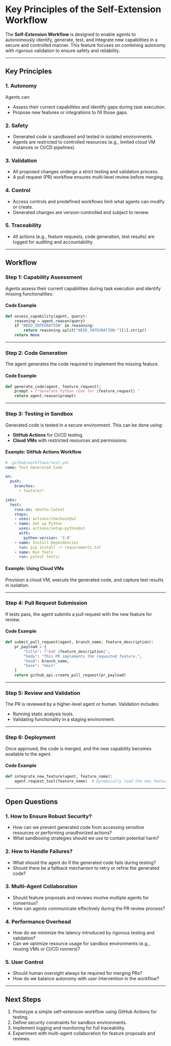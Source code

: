 # Key Principles of the Self-Extension Workflow

The **Self-Extension Workflow** is designed to enable agents to autonomously identify, generate, test, and integrate new capabilities in a secure and controlled manner. This feature focuses on combining autonomy with rigorous validation to ensure safety and reliability.

---

## **Key Principles**

### 1. **Autonomy**
Agents can:
- Assess their current capabilities and identify gaps during task execution.
- Propose new features or integrations to fill those gaps.

### 2. **Safety**
- Generated code is sandboxed and tested in isolated environments.
- Agents are restricted to controlled resources (e.g., limited cloud VM instances or CI/CD pipelines).

### 3. **Validation**
- All proposed changes undergo a strict testing and validation process.
- A pull request (PR) workflow ensures multi-level review before merging.

### 4. **Control**
- Access controls and predefined workflows limit what agents can modify or create.
- Generated changes are version-controlled and subject to review.

### 5. **Traceability**
- All actions (e.g., feature requests, code generation, test results) are logged for auditing and accountability.

---

## **Workflow**

### Step 1: Capability Assessment
Agents assess their current capabilities during task execution and identify missing functionalities.

#### Code Example
```python
def assess_capability(agent, query):
    reasoning = agent.reason(query)
    if "NEED_INTEGRATION" in reasoning:
        return reasoning.split("NEED_INTEGRATION:")[1].strip()
    return None
```

---

### Step 2: Code Generation
The agent generates the code required to implement the missing feature.

#### Code Example
```python
def generate_code(agent, feature_request):
    prompt = f"Generate Python code for {feature_request}."
    return agent.reason(prompt)
```

---

### Step 3: Testing in Sandbox
Generated code is tested in a secure environment. This can be done using:
- **GitHub Actions** for CI/CD testing.
- **Cloud VMs** with restricted resources and permissions.

#### Example: GitHub Actions Workflow
```yaml
# .github/workflows/test.yml
name: Test Generated Code

on:
  push:
    branches:
      - feature/*

jobs:
  test:
    runs-on: ubuntu-latest
    steps:
    - uses: actions/checkout@v2
    - name: Set up Python
      uses: actions/setup-python@v2
      with:
        python-version: '3.9'
    - name: Install Dependencies
      run: pip install -r requirements.txt
    - name: Run Tests
      run: pytest tests/
```

#### Example: Using Cloud VMs
Provision a cloud VM, execute the generated code, and capture test results in isolation.

---

### Step 4: Pull Request Submission
If tests pass, the agent submits a pull request with the new feature for review.

#### Code Example
```python
def submit_pull_request(agent, branch_name, feature_description):
    pr_payload = {
        "title": f"Add {feature_description}",
        "body": "This PR implements the requested feature.",
        "head": branch_name,
        "base": "main"
    }
    return github_api.create_pull_request(pr_payload)
```

---

### Step 5: Review and Validation
The PR is reviewed by a higher-level agent or human. Validation includes:
- Running static analysis tools.
- Validating functionality in a staging environment.

---

### Step 6: Deployment
Once approved, the code is merged, and the new capability becomes available to the agent.

#### Code Example
```python
def integrate_new_feature(agent, feature_name):
    agent.request_tool(feature_name)  # Dynamically load the new feature
```

---

## **Open Questions**

### 1. How to Ensure Robust Security?
- How can we prevent generated code from accessing sensitive resources or performing unauthorized actions?
- What sandboxing strategies should we use to contain potential harm?

### 2. How to Handle Failures?
- What should the agent do if the generated code fails during testing?
- Should there be a fallback mechanism to retry or refine the generated code?

### 3. Multi-Agent Collaboration
- Should feature proposals and reviews involve multiple agents for consensus?
- How can agents communicate effectively during the PR review process?

### 4. Performance Overhead
- How do we minimize the latency introduced by rigorous testing and validation?
- Can we optimize resource usage for sandbox environments (e.g., reusing VMs or CI/CD runners)?

### 5. User Control
- Should human oversight always be required for merging PRs?
- How do we balance autonomy with user intervention in the workflow?

---

## **Next Steps**
1. Prototype a simple self-extension workflow using GitHub Actions for testing.
2. Define security constraints for sandbox environments.
3. Implement logging and monitoring for full traceability.
4. Experiment with multi-agent collaboration for feature proposals and reviews.

